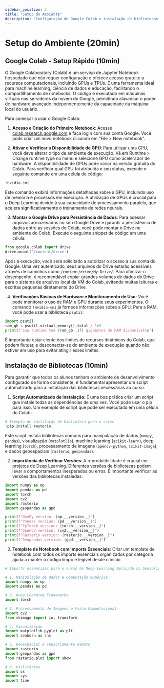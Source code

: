 ```yaml
---
sidebar_position: 3
title: "Setup do Ambiente"
description: "Configuração do Google Colab e instalação de bibliotecas"
---
```


# Setup do Ambiente (20min)

## Google Colab - Setup Rápido (10min)

O Google Colaboratory (Colab) é um serviço de Jupyter Notebook hospedado que não requer configuração e oferece acesso gratuito a recursos computacionais, incluindo GPUs e TPUs. É uma ferramenta ideal para machine learning, ciência de dados e educação, facilitando o compartilhamento de notebooks. O código é executado em máquinas virtuais nos servidores da nuvem do Google, permitindo alavancar o poder de hardware avançado independentemente da capacidade da máquina local do usuário.

Para começar a usar o Google Colab:

1. **Acesso e Criação do Primeiro Notebook**: Acesse [colab.research.google.com](https://colab.research.google.com) e faça login com sua conta Google. Você pode criar um novo notebook clicando em "File > New notebook".

2. **Ativar e Verificar a Disponibilidade de GPU**: Para utilizar uma GPU, você deve alterar o tipo de ambiente de execução. Vá em Runtime > Change runtime type no menu e selecione GPU como acelerador de hardware. A disponibilidade de GPUs pode variar na versão gratuita do Colab. Para verificar qual GPU foi atribuída e seu status, execute o seguinte comando em uma célula de código:

```bash
!nvidia-smi
```

Este comando exibirá informações detalhadas sobre a GPU, incluindo uso de memória e processos em execução. A utilização de GPUs é crucial para o Deep Learning devido à sua capacidade de processamento paralelo, que acelera significativamente o treinamento de redes neurais.

3. **Montar o Google Drive para Persistência de Dados**: Para acessar arquivos armazenados no seu Google Drive e garantir a persistência de dados entre as sessões do Colab, você pode montar o Drive no ambiente do Colab. Execute o seguinte snippet de código em uma célula:

```python
from google.colab import drive
drive.mount('/content/drive')
```

Após a execução, você será solicitado a autorizar o acesso à sua conta do Google. Uma vez autenticado, seus arquivos do Drive estarão acessíveis através de caminhos como `/content/drive/My Drive/`. Para otimizar o desempenho, é recomendável copiar grandes volumes de dados do Drive para o sistema de arquivos local da VM do Colab, evitando muitas leituras e escritas pequenas diretamente do Drive.

4. **Verificações Básicas de Hardware e Monitoramento de Uso**: Você pode monitorar o uso de RAM e GPU durante seus experimentos. O comando `!nvidia-smi` já fornece informações sobre a GPU. Para a RAM, você pode usar a biblioteca `psutil`:

```python
import psutil
ram_gb = psutil.virtual_memory().total / 1e9
print(f'Sua runtime tem {ram_gb:.1f} gigabytes de RAM disponível\n')
```

É importante estar ciente dos limites de recursos dinâmicos do Colab, que podem flutuar, e desconectar-se do ambiente de execução quando não estiver em uso para evitar atingir esses limites.

## Instalação de Bibliotecas (10min)

Para garantir que todos os alunos tenham o ambiente de desenvolvimento configurado de forma consistente, é fundamental apresentar um script automatizado para a instalação das bibliotecas necessárias ao curso.

1. **Script Automatizado de Instalação**: É uma boa prática criar um script que instale todas as dependências de uma vez. Você pode usar o pip para isso. Um exemplo de script que pode ser executado em uma célula do Colab:

```python
# Exemplo de instalação de biblioteca para o curso
!pip install rasterio
```

Este script instala bibliotecas comuns para manipulação de dados (`numpy`, `pandas`), visualização (`matplotlib`), machine learning (`scikit-learn`), deep learning (`torch`), processamento de imagens (`opencv-python`, `scikit-image`), e dados geoespaciais (`rasterio`, `geopandas`).

2. **Importância de Verificar Versões**: A reprodutibilidade é crucial em projetos de Deep Learning. Diferentes versões de bibliotecas podem levar a comportamentos inesperados ou erros. É importante verificar as versões das bibliotecas instaladas:

```python
import numpy as np
import pandas as pd
import torch
import cv2
import rasterio
import geopandas as gpd

print(f"NumPy version: {np.__version__}")
print(f"Pandas version: {pd.__version__}")
print(f"PyTorch version: {torch.__version__}")
print(f"OpenCV version: {cv2.__version__}")
print(f"Rasterio version: {rasterio.__version__}")
print(f"Geopandas version: {gpd.__version__}")
```

3. **Template de Notebook com Imports Essenciais**: Criar um template de notebook com todos os imports essenciais organizados por categoria ajuda a manter o código limpo e legível desde o início.

```python
# Imports essenciais para o curso de Deep Learning Aplicado ao Sensoriamento Remoto

# 1. Manipulação de Dados e Computação Numérica
import numpy as np
import pandas as pd

# 2. Deep Learning Frameworks
import torch

# 3. Processamento de Imagens e Visão Computacional
import cv2
from skimage import io, transform

# 4. Visualização
import matplotlib.pyplot as plt
import seaborn as sns

# 5. Geoespacial e Sensoriamento Remoto
import rasterio
import geopandas as gpd
from rasterio.plot import show

# 6. Utilitários
import os
import sys
import time
```
